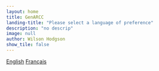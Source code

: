 ```yaml
---
layout: home 
title: GenARCC
landing-title: "Please select a language of preference"
description: "no descrip"
image: null
author: Wilson Hodgson
show_tile: false
---
```

[English](en/) [Français](fr/)
